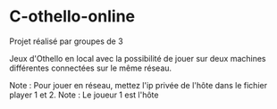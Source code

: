 # C-othello-online

Projet réalisé par groupes de 3

Jeux d'Othello en local avec la possibilité de jouer sur deux machines différentes connectées sur le même réseau.

Note : Pour jouer en réseau, mettez l'ip privée de l'hôte dans le fichier player 1 et 2.
Note : Le joueur 1 est l'hôte

